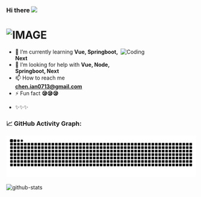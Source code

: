 <h3>
  Hi there 
  <img src="https://media.giphy.com/media/hvRJCLFzcasrR4ia7z/giphy.gif" width="25px">
</h3>

<h1>
  <picture>
    <source media="(prefers-color-scheme: dark)" srcset="https://readme-typing-svg.demolab.com/?font=Fira+Code&weight=600&size=30&duration=4500&pause=1000&color=FFFFFF&background=301B5D00&vCenter=true&width=435&lines=I'm+HungYat+Chan!">
    <source media="(prefers-color-scheme: light)" srcset="https://readme-typing-svg.demolab.com?font=Fira+Code&weight=600&size=30&duration=4500&pause=1000&color=000000&background=301B5D00&vCenter=true&width=435&lines=I'm+HungYat+Chan!">
    <img alt="IMAGE" src="http://LIGHT_IMAGE_URL.png">
  </picture>
</h1>

<img align="right" alt="Coding" width="200" height="200" src="https://blog.hayneschen.top/logo.gif?imw=5000&imh=5000&ima=fit&impolicy=Letterbox&imcolor=%23000000&letterbox=false">

-   🌱 I’m currently learning **Vue, Springboot, Next**
-   🤝 I’m looking for help with **Vue, Node, Springboot, Next**
-   📫 How to reach me **chen.ian0713@gmail.com**
-   ⚡ Fun fact **😪😪😪**
-   <p>✨✨✨</p>

<!--
**HaynesChennn/HaynesChennn** is a ✨ _special_ ✨ repository because its `README.md` (this file) appears on your GitHub profile.

Here are some ideas to get you started:

- 🔭 I’m currently working on ...
- 🌱 I’m currently learning ...
- 👯 I’m looking to collaborate on ...
- 🤔 I’m looking for help with ...
- 💬 Ask me about ...
- 📫 How to reach me: ...
- 😄 Pronouns: ...
- ⚡ Fun fact: ...
-->

### 📈 GitHub Activity Graph:

<picture>
<source media="(prefers-color-scheme: dark)"
    srcset="https://raw.githubusercontent.com/HaynesChennn/HaynesChennn/output/github-contribution-grid-snake-dark.svg" />
<source media="(prefers-color-scheme: light)"
    srcset="https://raw.githubusercontent.com/HaynesChennn/HaynesChennn/output/github-contribution-grid-snake.svg" />
<img alt="github-snake"
    src="https://raw.githubusercontent.com/HaynesChennn/HaynesChennn/output/github-contribution-grid-snake.svg" />
</picture>



<p align="center">
<picture>

<source media="(prefers-color-scheme: dark)"
    srcset="https://readme-stats-delivery-klad.vercel.app/api?username=HaynesChennn&show_icons=true&locale=en&theme=tokyonight" />
<source media="(prefers-color-scheme: light)"
    srcset="https://readme-stats-delivery-klad.vercel.app/api?username=HaynesChennn&show_icons=true&locale=en&bg_color=00000000" />
<img alt="github-stats" align="center"
    src="https://readme-stats-delivery-klad.vercel.app/api?username=HaynesChennn&show_icons=true&locale=en&bg_color=00000000" />
</picture>

</p>
